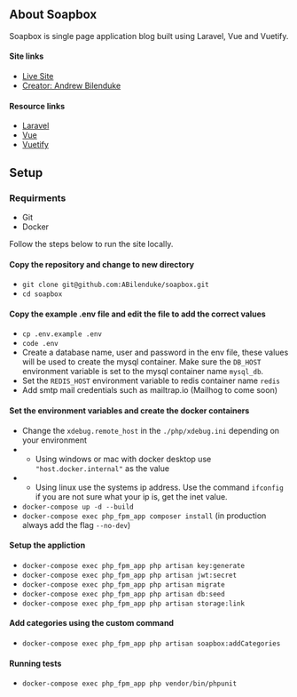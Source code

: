 ## About Soapbox

Soapbox is single page application blog built using Laravel, Vue and Vuetify.

#### Site links
- [Live Site](https://soapbox.andrewbilenduke.com)
- [Creator: Andrew Bilenduke](https://andrewbilenduke.com)

#### Resource links
- [Laravel](https://laravel.com)
- [Vue](https://vuejs.org)
- [Vuetify](https://vuetifyjs.com)

## Setup

### Requirments
- Git
- Docker

Follow the steps below to run the site locally.

#### Copy the repository and change to new directory
- `git clone git@github.com:ABilenduke/soapbox.git`
- `cd soapbox`

#### Copy the example .env file and edit the file to add the correct values
- `cp .env.example .env`
- `code .env`
- Create a database name, user and password in the env file, these values will be used to create the mysql container. Make sure the `DB_HOST` environment variable is set to the mysql container name `mysql_db`.
- Set the `REDIS_HOST` environment variable to redis container name `redis`
- Add smtp mail credentials such as mailtrap.io (Mailhog to come soon)

#### Set the environment variables and create the docker containers
- Change the `xdebug.remote_host` in the `./php/xdebug.ini` depending on your environment
- - Using windows or mac with docker desktop use `"host.docker.internal"` as the value
- - Using linux use the systems ip address. Use the command `ifconfig` if you are not sure what your ip is, get the inet value.
- `docker-compose up -d --build`
- `docker-compose exec php_fpm_app composer install` (in production always add the flag `--no-dev`)

#### Setup the appliction
- `docker-compose exec php_fpm_app php artisan key:generate`
- `docker-compose exec php_fpm_app php artisan jwt:secret`
- `docker-compose exec php_fpm_app php artisan migrate`
- `docker-compose exec php_fpm_app php artisan db:seed`
- `docker-compose exec php_fpm_app php artisan storage:link`

#### Add categories using the custom command
- `docker-compose exec php_fpm_app php artisan soapbox:addCategories`

#### Running tests
- `docker-compose exec php_fpm_app php vendor/bin/phpunit`